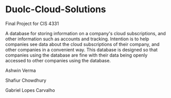 # Duolc-Cloud-Solutions
Final Project for CIS 4331

A database for storing information on a company's cloud subscriptions, and other information such as accounts and tracking. 
Intention is to help companies see data about the cloud subscriptions of their company, and other companies in a convenient way. 
This database is designed so that companies using the database are fine with their data being openly accessed to other 
companies using the database.


Ashwin Verma

Shafiur Chowdhury

Gabriel Lopes Carvalho
